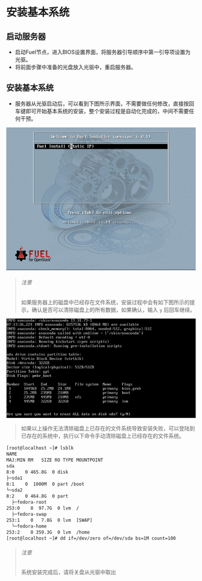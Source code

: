 # 安装基本系统

## 启动服务器

* 启动Fuel节点，进入BIOS设置界面，将服务器引导顺序中第一引导项设置为光驱。
* 将前面步骤中准备的光盘放入光驱中，重启服务器。

## 安装基本系统

* 服务器从光驱启动后，可以看到下图所示界面，不需要做任何修改，直接按回车键即可开始基本系统的安装，整个安装过程是自动化完成的，中间不需要任何干预。

 ![fuel_install_01](../images/fuel_install_01.png)

> ###### 注意
> 如果服务器上的磁盘中已经存在文件系统，安装过程中会有如下图所示的提示，确认是否可以清除磁盘上的所有数据，如果确认，输入 ```y``` 后回车继续。

 ![fuel_install_12](../images/fuel_install_12.png)

> 如果以上操作无法清除磁盘上已存在的文件系统导致安装失败，可以登陆到已存在的系统中，执行以下命令手动清除磁盘上已经存在的文件系统。

```
[root@localhost ~]# lsblk 
NAME                                                                                     MAJ:MIN RM   SIZE RO TYPE MOUNTPOINT
sda                                                                                        8:0    0 465.8G  0 disk 
├─sda1                                                                                     8:1    0  1000M  0 part /boot
└─sda2                                                                                     8:2    0 464.8G  0 part 
  ├─fedora-root                                                                          253:0    0  97.7G  0 lvm  /
  ├─fedora-swap                                                                          253:1    0   7.8G  0 lvm  [SWAP]
  └─fedora-home                                                                          253:2    0 359.3G  0 lvm  /home
[root@localhost ~]# dd if=/dev/zero of=/dev/sda bs=1M count=100
```

> ###### 注意
> 系统安装完成后，请将关盘从光驱中取出
